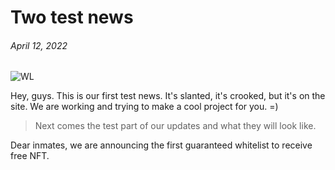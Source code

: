 # Two test news

###### April 12, 2022 ######

![WL](https://github.com/verscorp/convicted-site-files/blob/main/images/WL.png)

Hey, guys. This is our first test news. It's slanted, it's crooked, but it's on the site. We are working and trying to make a cool project for you. =)

>Next comes the test part of our updates and what they will look like.

Dear inmates, we are announcing the first guaranteed whitelist to receive free NFT.
